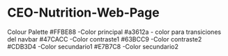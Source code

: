 # CEO-Nutrition-Web-Page

Colour Palette
#FFBE88 -Color principal
#a3612a - color para transiciones del navbar
#47CACC -Color contraste1
#63BCC9 -Color contraste2
#CDB3D4 -Color secundario1
#E7B7C8 -Color secundario2